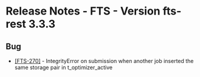 Release Notes - FTS - Version fts-rest 3.3.3
============================================

## Bug
* [[FTS-270]](https://its.cern.ch/jira/browse/FTS-270) - IntegrityError on submission when another job inserted the same storage pair in t_optimizer_active


